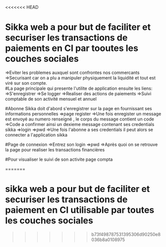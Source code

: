 <<<<<<< HEAD
# Sikka web  a pour but de faciliter et securiser les transactions de paiements  en CI  par tooutes les couches sociales
=>Eviter les problemes auxquel sont confrontes nos commercants 
=>Securisant car on a plu a manipuler physiquement la liquidité et tout est viré sur son compte.  
#La page principale qui presente l'utilite de application ensuite les liens:
=>S'enregistrer
=>Se logger
=>Realiser  des actions de paiements
=>Suivi comptable de son activité mensuel et annuel

#Abonne Sikka doit d'abord s'enregistrer sur la page en fournissant ses informations personnelles
=>page register
=>Une fois enregister un message est envoyé au numero renseigné , le corps du message contient un code
=>Code a confirmer ainsi un dexieme message contenant ses credentials sikka
=>login 
=>pwd 
=>Une fois l'abonne a ses credentials il peut alors se connecter a l'application sikka

#Page de connexion
=>Entrez son login
=>pwd
=>Après quoi on se retrouve la page pour realiser les transactions financières

#Pour visualiser le suivi de son activite page compta


 

=======
# sikka web  a pour but de faciliter et securiser les transactions de paiement  en CI utilisable par toutes les couches sociales  
>>>>>>> b73f498787531395306d90250e8036b8a0108975
